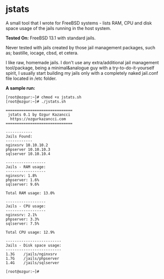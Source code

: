 # jstats
A small tool that I wrote for FreeBSD systems - lists RAM, CPU and disk space usage of the jails running in the host system.

**Tested On:** FreeBSD 13.1 with standard jails. 

Never tested with jails created by those jail management packages, such as; bastille, iocage, cbsd, et cetera.

I like raw, homemade jails. I don't use any extra/additional jail management tool/package, being a minimal&analogue guy with a try-to-do-it-yourself spirit, I usually start building my jails only with a completely naked jail.conf file located in /etc folder.

**A sample run:**

```console
[root@ozgur:~]# chmod +x jstats.sh
[root@ozgur:~]# ./jstats.sh

==============================
 jstats 0.1 by Ozgur Kazancci
  https://ozgurkazancci.com
==============================

------------
Jails Found:
------------
nginxsrv 10.10.10.2
phpserver 10.10.10.3
sqlserver 10.10.10.4

------------------
Jails - RAM usage:
------------------
nginxsrv: 1.8%
phpserver: 1.6%
sqlserver: 9.6%

Total RAM usage: 13.0%

------------------
Jails - CPU usage:
------------------
nginxsrv: 2.1%
phpserver: 3.3%
sqlserver: 7.5%

Total CPU usage: 12.9%

-------------------------
Jails - Disk space usage:
-------------------------
1.3G    /jails/nginxsrv
1.7G    /jails/phpserver
1.4G    /jails/sqlserver

[root@ozgur:~]# 
```
